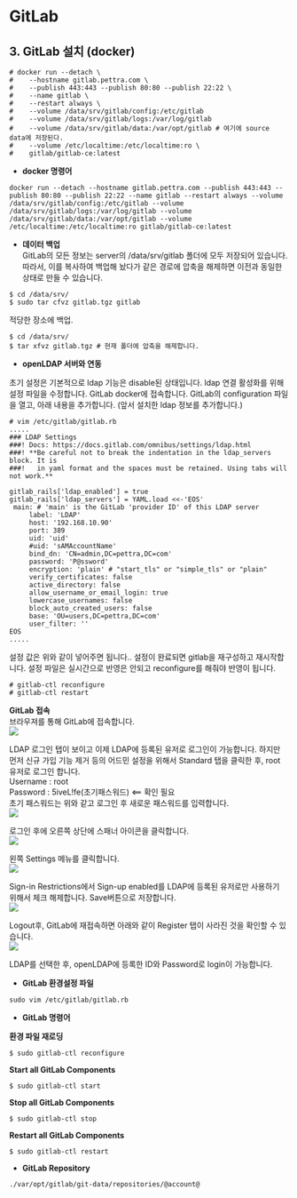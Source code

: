 # GitLab

## 3. GitLab 설치 (docker)
```
# docker run --detach \
#    --hostname gitlab.pettra.com \
#    --publish 443:443 --publish 80:80 --publish 22:22 \
#    --name gitlab \
#    --restart always \
#    --volume /data/srv/gitlab/config:/etc/gitlab
#    --volume /data/srv/gitlab/logs:/var/log/gitlab
#    --volume /data/srv/gitlab/data:/var/opt/gitlab # 여기에 source data에 저장된다.
#    --volume /etc/localtime:/etc/localtime:ro \
#    gitlab/gitlab-ce:latest
```

* **docker 명령어**
```
docker run --detach --hostname gitlab.pettra.com --publish 443:443 --publish 80:80 --publish 22:22 --name gitlab --restart always --volume /data/srv/gitlab/config:/etc/gitlab --volume /data/srv/gitlab/logs:/var/log/gitlab --volume /data/srv/gitlab/data:/var/opt/gitlab --volume /etc/localtime:/etc/localtime:ro gitlab/gitlab-ce:latest
```

* **데이터 백업**  
GitLab의 모든 정보는 server의 /data/srv/gitlab 폴더에 모두 저장되어 있습니다.
따라서, 이를 복사하여 백업해 놨다가 같은 경로에 압축을 해제하면 이전과 동일한 상태로 만들 수 있습니다.
```
$ cd /data/srv/
$ sudo tar cfvz gitlab.tgz gitlab
```
적당한 장소에 백업.
```
$ cd /data/srv/
$ tar xfvz gitlab.tgz # 현재 폴더에 압축을 해제합니다.  
```

* **openLDAP 서버와 연동**  

초기 설정은 기본적으로 ldap 기능은 disable된 상태입니다. ldap 연결 활성화를 위해 설정 파일을 수정합니다. GitLab docker에 접속합니다. GitLab의 configuration 파일을 열고, 아래 내용을 추가합니다.  (앞서 설치한 ldap 정보를 추가합니다.)

```
# vim /etc/gitlab/gitlab.rb
.....
### LDAP Settings
###! Docs: https://docs.gitlab.com/omnibus/settings/ldap.html
###! **Be careful not to break the indentation in the ldap_servers block. It is
###!   in yaml format and the spaces must be retained. Using tabs will not work.**

gitlab_rails['ldap_enabled'] = true
gitlab_rails['ldap_servers'] = YAML.load <<-'EOS'
 main: # 'main' is the GitLab 'provider ID' of this LDAP server
     label: 'LDAP'
     host: '192.168.10.90'
     port: 389
     uid: 'uid'
     #uid: 'sAMAccountName'
     bind_dn: 'CN=admin,DC=pettra,DC=com'
     password: 'P@ssword'
     encryption: 'plain' # "start_tls" or "simple_tls" or "plain"
     verify_certificates: false
     active_directory: false
     allow_username_or_email_login: true
     lowercase_usernames: false
     block_auto_created_users: false
     base: 'OU=users,DC=pettra,DC=com'
     user_filter: ''
EOS
.....
```
설정 값은 위와 같이 넣어주면 됩니다.. 설정이 완료되면 gitlab을 재구성하고 재시작합니다. 설정 파일은 실시간으로 반영은 안되고 reconfigure를 해줘야 반영이 됩니다.
```
# gitlab-ctl reconfigure  
# gitlab-ctl restart  
```

**GitLab 접속**  
브라우져를 통해 GitLab에 접속합니다.  
![](/assets/gitlab_openLDAP_1.png)  

LDAP 로그인 탭이 보이고 이제 LDAP에 등록된 유저로 로그인이 가능합니다. 하지만 먼저 신규 가입 기능 제거 등의 어드민 설정을 위해서 Standard 탭을 클릭한 후, root 유저로 로그인 합니다.  
Username : root  
Password : 5iveL!fe(초기패스워드)  <== 확인 필요  
초기 패스워드는 위와 같고 로그인 후 새로운 패스워드를 입력합니다.  
![](/assets/gitlab_openLDAP_2.png)  

로그인 후에 오른쪽 상단에 스패너 아이콘을 클릭합니다.  
![](/assets/gitlab_openLDAP_3.png)  

왼쪽 Settings 메뉴를 클릭합니다.  
![](/assets/gitlab_openLDAP_4.png)  

Sign-in Restrictions에서 Sign-up enabled를 LDAP에 등록된 유저로만 사용하기 위해서 체크 해제합니다. Save버튼으로 저장합니다.  
![](/assets/gitlab_openLDAP_5.png)  

Logout후, GitLab에 재접속하면 아래와 같이 Register 탭이 사라진 것을 확인할 수 있습니다.  
![](/assets/gitlab_openLDAP_6.png)  

LDAP를 선택한 후, openLDAP에 등록한 ID와 Password로 login이 가능합니다.  

* **GitLab 환경설정 파일**
```
sudo vim /etc/gitlab/gitlab.rb
```

* **GitLab 명령어**  

**환경 파일 재로딩**  
```
$ sudo gitlab-ctl reconfigure  
```
**Start all GitLab Components**  
```
$ sudo gitlab-ctl start  
```
**Stop all GitLab Components**  
```
$ sudo gitlab-ctl stop  
```
**Restart all GitLab Components**  
```
$ sudo gitlab-ctl restart  
```

* **GitLab Repository**  
```
./var/opt/gitlab/git-data/repositories/@account@
```
